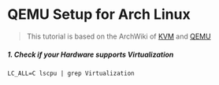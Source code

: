 # QEMU Setup for Arch Linux

>This tutorial is based on the ArchWiki of [KVM](https://wiki.archlinux.org/title/KVM) and [QEMU](https://wiki.archlinux.org/title/QEMU)
 


##### 1. Check if your Hardware supports Virtualization   

    LC_ALL=C lscpu | grep Virtualization
